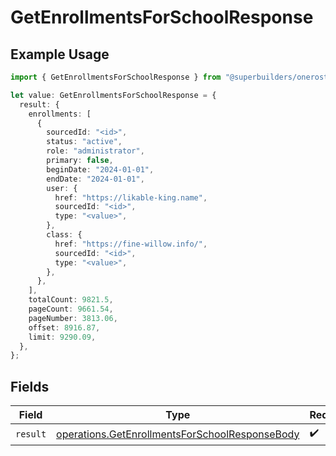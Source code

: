 # GetEnrollmentsForSchoolResponse

## Example Usage

```typescript
import { GetEnrollmentsForSchoolResponse } from "@superbuilders/oneroster/models/operations";

let value: GetEnrollmentsForSchoolResponse = {
  result: {
    enrollments: [
      {
        sourcedId: "<id>",
        status: "active",
        role: "administrator",
        primary: false,
        beginDate: "2024-01-01",
        endDate: "2024-01-01",
        user: {
          href: "https://likable-king.name",
          sourcedId: "<id>",
          type: "<value>",
        },
        class: {
          href: "https://fine-willow.info/",
          sourcedId: "<id>",
          type: "<value>",
        },
      },
    ],
    totalCount: 9821.5,
    pageCount: 9661.54,
    pageNumber: 3813.06,
    offset: 8916.87,
    limit: 9290.09,
  },
};
```

## Fields

| Field                                                                                                            | Type                                                                                                             | Required                                                                                                         | Description                                                                                                      |
| ---------------------------------------------------------------------------------------------------------------- | ---------------------------------------------------------------------------------------------------------------- | ---------------------------------------------------------------------------------------------------------------- | ---------------------------------------------------------------------------------------------------------------- |
| `result`                                                                                                         | [operations.GetEnrollmentsForSchoolResponseBody](../../models/operations/getenrollmentsforschoolresponsebody.md) | :heavy_check_mark:                                                                                               | N/A                                                                                                              |